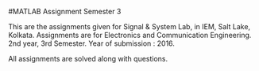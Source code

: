 #MATLAB Assignment Semester 3

This are the assignments given for Signal & System Lab, in IEM, Salt Lake, Kolkata.
Assignments are for Electronics and Communication Engineering. 2nd year, 3rd Semester.
Year of submission : 2016.

All assignments are solved along with questions.